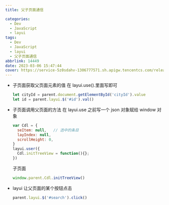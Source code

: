 ```yaml
---
title: 父子页面通信

categories:
  - Dev
  - JavaScript
  - layui
tags:
  - Dev
  - JavaScript
  - layui
  - 父子页面通信
abbrlink: 14449
date: 2023-03-06 15:47:44
cover: https://service-5z0sdahv-1306777571.sh.apigw.tencentcs.com/release/?uuid=43731a752ef84141831d0f8ebe7d3b05
---
```


- 子页面获取父页面元素的值
  在 layui.use().里面写即可
  ```js
  let cityId = parent.document.getElementById('cityId').value
  let id = parent.layui.$('#id').val()
  ```
- 子页面调用父页面的方法
  在 layui.use 之前写一个 json 对象赋给 window 对象
  ```js
  var Cdl = {
    seItem: null,   // 选中的条目
    layIndex: null,
    scrollHeight: 0,
  }
  layui.user({
  	Cdl.initTreeView = function(){};
  })
  ```
  子页面
  ```js
  window.parent.Cdl.initTreeView()
  ```
- layui 让父页面的某个按钮点击
  ```js
  parent.layui.$('#search').click()
  ```
